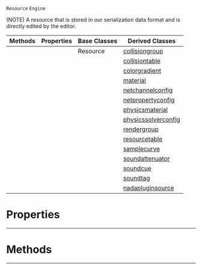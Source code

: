  `Resource` `Engine`



(NOTE) A resource that is stored in our serialization data format and is directly edited by the editor.

|Methods|Properties|Base Classes|Derived Classes|
|---|---|---|---|
| | |Resource|[collisiongroup](https://github.com/zeroengineteam/ZeroDocs/blob/master/code_reference/class_reference/collisiongroup.markdown)|
| | | |[collisiontable](https://github.com/zeroengineteam/ZeroDocs/blob/master/code_reference/class_reference/collisiontable.markdown)|
| | | |[colorgradient](https://github.com/zeroengineteam/ZeroDocs/blob/master/code_reference/class_reference/colorgradient.markdown)|
| | | |[material](https://github.com/zeroengineteam/ZeroDocs/blob/master/code_reference/class_reference/material.markdown)|
| | | |[netchannelconfig](https://github.com/zeroengineteam/ZeroDocs/blob/master/code_reference/class_reference/netchannelconfig.markdown)|
| | | |[netpropertyconfig](https://github.com/zeroengineteam/ZeroDocs/blob/master/code_reference/class_reference/netpropertyconfig.markdown)|
| | | |[physicsmaterial](https://github.com/zeroengineteam/ZeroDocs/blob/master/code_reference/class_reference/physicsmaterial.markdown)|
| | | |[physicssolverconfig](https://github.com/zeroengineteam/ZeroDocs/blob/master/code_reference/class_reference/physicssolverconfig.markdown)|
| | | |[rendergroup](https://github.com/zeroengineteam/ZeroDocs/blob/master/code_reference/class_reference/rendergroup.markdown)|
| | | |[resourcetable](https://github.com/zeroengineteam/ZeroDocs/blob/master/code_reference/class_reference/resourcetable.markdown)|
| | | |[samplecurve](https://github.com/zeroengineteam/ZeroDocs/blob/master/code_reference/class_reference/samplecurve.markdown)|
| | | |[soundattenuator](https://github.com/zeroengineteam/ZeroDocs/blob/master/code_reference/class_reference/soundattenuator.markdown)|
| | | |[soundcue](https://github.com/zeroengineteam/ZeroDocs/blob/master/code_reference/class_reference/soundcue.markdown)|
| | | |[soundtag](https://github.com/zeroengineteam/ZeroDocs/blob/master/code_reference/class_reference/soundtag.markdown)|
| | | |[nadapluginsource](https://github.com/zeroengineteam/ZeroDocs/blob/master/code_reference/class_reference/nadapluginsource.markdown)|


 #  Properties


---  
 #  Methods


---  
 

 